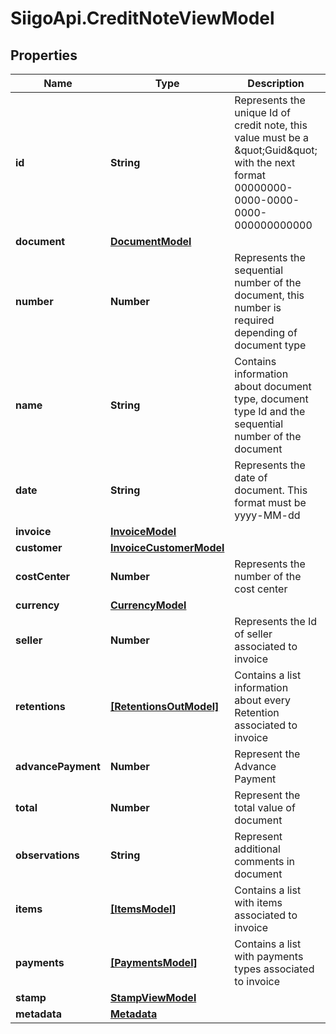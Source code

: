 # SiigoApi.CreditNoteViewModel

## Properties

Name | Type | Description | Notes
------------ | ------------- | ------------- | -------------
**id** | **String** | Represents the unique Id of credit note, this value must be a \&quot;Guid\&quot;  with the next format 00000000-0000-0000-0000-000000000000 | [optional] 
**document** | [**DocumentModel**](DocumentModel.md) |  | [optional] 
**number** | **Number** | Represents the sequential number of the document,   this number is required depending of document type | [optional] 
**name** | **String** | Contains information about document type,   document type Id and the sequential number of the document | [optional] 
**date** | **String** | Represents the date of document. This format must be yyyy-MM-dd | [optional] 
**invoice** | [**InvoiceModel**](InvoiceModel.md) |  | [optional] 
**customer** | [**InvoiceCustomerModel**](InvoiceCustomerModel.md) |  | [optional] 
**costCenter** | **Number** | Represents the number of the cost center | [optional] 
**currency** | [**CurrencyModel**](CurrencyModel.md) |  | [optional] 
**seller** | **Number** | Represents the Id of seller associated to invoice | [optional] 
**retentions** | [**[RetentionsOutModel]**](RetentionsOutModel.md) | Contains a list information about every Retention associated to invoice | [optional] 
**advancePayment** | **Number** | Represent the Advance Payment | [optional] 
**total** | **Number** | Represent the total value of document | [optional] 
**observations** | **String** | Represent additional comments in document | [optional] 
**items** | [**[ItemsModel]**](ItemsModel.md) | Contains a list with items associated to invoice | [optional] 
**payments** | [**[PaymentsModel]**](PaymentsModel.md) | Contains a list with payments types associated to invoice | [optional] 
**stamp** | [**StampViewModel**](StampViewModel.md) |  | [optional] 
**metadata** | [**Metadata**](Metadata.md) |  | [optional] 


